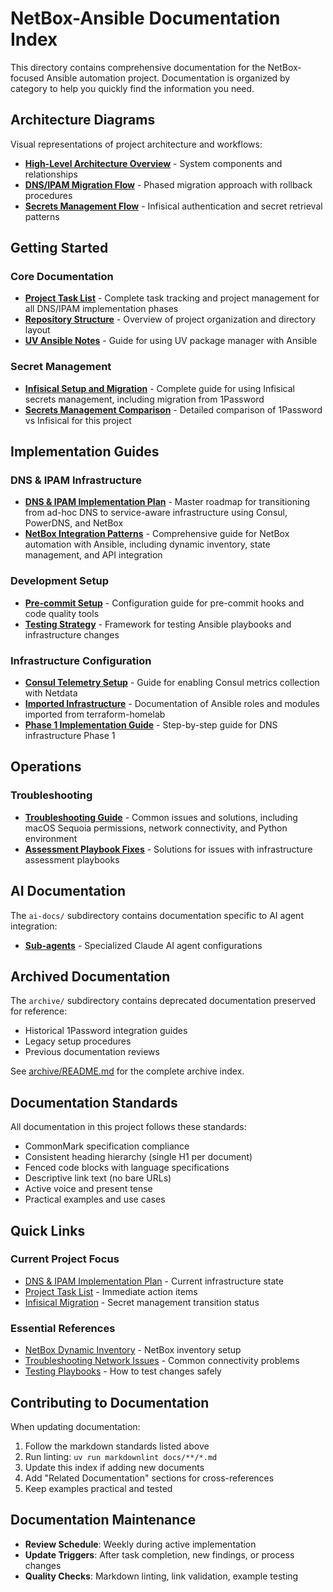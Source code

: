# NetBox-Ansible Documentation Index

This directory contains comprehensive documentation for the NetBox-focused Ansible automation project. Documentation is organized by category to help you quickly find the information you need.

## Architecture Diagrams

Visual representations of project architecture and workflows:

- [**High-Level Architecture Overview**](diagrams/architecture-overview.md) - System components and relationships
- [**DNS/IPAM Migration Flow**](diagrams/dns-ipam-migration-flow.md) - Phased migration approach with rollback procedures
- [**Secrets Management Flow**](diagrams/secrets-management-flow.md) - Infisical authentication and secret retrieval patterns

## Getting Started

### Core Documentation

- [**Project Task List**](project-task-list.md) - Complete task tracking and project management for all DNS/IPAM implementation phases
- [**Repository Structure**](repository-structure.md) - Overview of project organization and directory layout
- [**UV Ansible Notes**](uv-ansible-notes.md) - Guide for using UV package manager with Ansible

### Secret Management

- [**Infisical Setup and Migration**](infisical-setup-and-migration.md) - Complete guide for using Infisical secrets management, including migration from 1Password
- [**Secrets Management Comparison**](secrets-management-comparison.md) - Detailed comparison of 1Password vs Infisical for this project

## Implementation Guides

### DNS & IPAM Infrastructure

- [**DNS & IPAM Implementation Plan**](dns-ipam-implementation-plan.md) - Master roadmap for transitioning from ad-hoc DNS to service-aware infrastructure using Consul, PowerDNS, and NetBox
- [**NetBox Integration Patterns**](netbox.md) - Comprehensive guide for NetBox automation with Ansible, including dynamic inventory, state management, and API integration

### Development Setup

- [**Pre-commit Setup**](pre-commit-setup.md) - Configuration guide for pre-commit hooks and code quality tools
- [**Testing Strategy**](testing-strategy.md) - Framework for testing Ansible playbooks and infrastructure changes

### Infrastructure Configuration

- [**Consul Telemetry Setup**](consul-telemetry-setup.md) - Guide for enabling Consul metrics collection with Netdata
- [**Imported Infrastructure**](imported-infrastructure.md) - Documentation of Ansible roles and modules imported from terraform-homelab
- [**Phase 1 Implementation Guide**](phase1-implementation-guide.md) - Step-by-step guide for DNS infrastructure Phase 1

## Operations

### Troubleshooting

- [**Troubleshooting Guide**](troubleshooting.md) - Common issues and solutions, including macOS Sequoia permissions, network connectivity, and Python environment
- [**Assessment Playbook Fixes**](assessment-playbook-fixes.md) - Solutions for issues with infrastructure assessment playbooks

## AI Documentation

The `ai-docs/` subdirectory contains documentation specific to AI agent integration:

- [**Sub-agents**](ai-docs/sub-agents.md) - Specialized Claude AI agent configurations

## Archived Documentation

The `archive/` subdirectory contains deprecated documentation preserved for reference:

- Historical 1Password integration guides
- Legacy setup procedures
- Previous documentation reviews

See [archive/README.md](archive/README.md) for the complete archive index.

## Documentation Standards

All documentation in this project follows these standards:

- CommonMark specification compliance
- Consistent heading hierarchy (single H1 per document)
- Fenced code blocks with language specifications
- Descriptive link text (no bare URLs)
- Active voice and present tense
- Practical examples and use cases

## Quick Links

### Current Project Focus

- [DNS & IPAM Implementation Plan](dns-ipam-implementation-plan.md#current-state) - Current infrastructure state
- [Project Task List](project-task-list.md#high-priority---immediate-action-required) - Immediate action items
- [Infisical Migration](infisical-setup-and-migration.md#current-state) - Secret management transition status

### Essential References

- [NetBox Dynamic Inventory](netbox.md#dynamic-inventory-configuration) - NetBox inventory setup
- [Troubleshooting Network Issues](troubleshooting.md#network-connectivity) - Common connectivity problems
- [Testing Playbooks](testing-strategy.md) - How to test changes safely

## Contributing to Documentation

When updating documentation:

1. Follow the markdown standards listed above
2. Run linting: `uv run markdownlint docs/**/*.md`
3. Update this index if adding new documents
4. Add "Related Documentation" sections for cross-references
5. Keep examples practical and tested

## Documentation Maintenance

- **Review Schedule**: Weekly during active implementation
- **Update Triggers**: After task completion, new findings, or process changes
- **Quality Checks**: Markdown linting, link validation, example testing